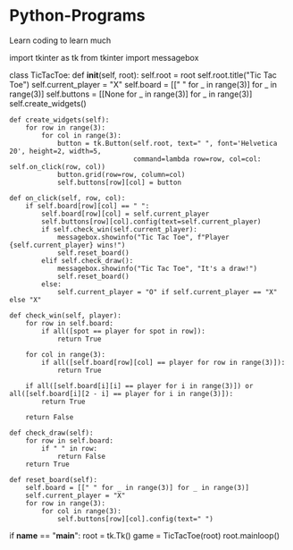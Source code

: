 # Python-Programs
Learn coding to learn much

import tkinter as tk
from tkinter import messagebox

class TicTacToe:
    def __init__(self, root):
        self.root = root
        self.root.title("Tic Tac Toe")
        self.current_player = "X"
        self.board = [[" " for _ in range(3)] for _ in range(3)]
        self.buttons = [[None for _ in range(3)] for _ in range(3)]
        self.create_widgets()

    def create_widgets(self):
        for row in range(3):
            for col in range(3):
                button = tk.Button(self.root, text=" ", font='Helvetica 20', height=2, width=5,
                                   command=lambda row=row, col=col: self.on_click(row, col))
                button.grid(row=row, column=col)
                self.buttons[row][col] = button

    def on_click(self, row, col):
        if self.board[row][col] == " ":
            self.board[row][col] = self.current_player
            self.buttons[row][col].config(text=self.current_player)
            if self.check_win(self.current_player):
                messagebox.showinfo("Tic Tac Toe", f"Player {self.current_player} wins!")
                self.reset_board()
            elif self.check_draw():
                messagebox.showinfo("Tic Tac Toe", "It's a draw!")
                self.reset_board()
            else:
                self.current_player = "O" if self.current_player == "X" else "X"

    def check_win(self, player):
        for row in self.board:
            if all([spot == player for spot in row]):
                return True

        for col in range(3):
            if all([self.board[row][col] == player for row in range(3)]):
                return True

        if all([self.board[i][i] == player for i in range(3)]) or all([self.board[i][2 - i] == player for i in range(3)]):
            return True

        return False

    def check_draw(self):
        for row in self.board:
            if " " in row:
                return False
        return True

    def reset_board(self):
        self.board = [[" " for _ in range(3)] for _ in range(3)]
        self.current_player = "X"
        for row in range(3):
            for col in range(3):
                self.buttons[row][col].config(text=" ")

if __name__ == "__main__":
    root = tk.Tk()
    game = TicTacToe(root)
    root.mainloop()
